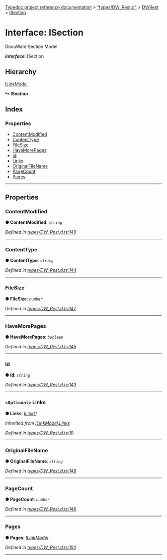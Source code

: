 [Typedoc project reference documentation](../README.md) > ["types/DW_Rest.d"](../modules/_types_dw_rest_d_.md) > [DWRest](../modules/_types_dw_rest_d_.dwrest.md) > [ISection](../interfaces/_types_dw_rest_d_.dwrest.isection.md)

# Interface: ISection

DocuWare Section Model

*__interface__*: ISection

## Hierarchy

 [ILinkModel](_types_dw_rest_d_.dwrest.ilinkmodel.md)

**↳ ISection**

## Index

### Properties

* [ContentModified](_types_dw_rest_d_.dwrest.isection.md#contentmodified)
* [ContentType](_types_dw_rest_d_.dwrest.isection.md#contenttype)
* [FileSize](_types_dw_rest_d_.dwrest.isection.md#filesize)
* [HaveMorePages](_types_dw_rest_d_.dwrest.isection.md#havemorepages)
* [Id](_types_dw_rest_d_.dwrest.isection.md#id)
* [Links](_types_dw_rest_d_.dwrest.isection.md#links)
* [OriginalFileName](_types_dw_rest_d_.dwrest.isection.md#originalfilename)
* [PageCount](_types_dw_rest_d_.dwrest.isection.md#pagecount)
* [Pages](_types_dw_rest_d_.dwrest.isection.md#pages)

---

## Properties

<a id="contentmodified"></a>

###  ContentModified

**● ContentModified**: *`string`*

*Defined in [types/DW_Rest.d.ts:149](https://github.com/DocuWare/REST-Sample-TS/blob/0222c3e/src/types/DW_Rest.d.ts#L149)*

___
<a id="contenttype"></a>

###  ContentType

**● ContentType**: *`string`*

*Defined in [types/DW_Rest.d.ts:144](https://github.com/DocuWare/REST-Sample-TS/blob/0222c3e/src/types/DW_Rest.d.ts#L144)*

___
<a id="filesize"></a>

###  FileSize

**● FileSize**: *`number`*

*Defined in [types/DW_Rest.d.ts:147](https://github.com/DocuWare/REST-Sample-TS/blob/0222c3e/src/types/DW_Rest.d.ts#L147)*

___
<a id="havemorepages"></a>

###  HaveMorePages

**● HaveMorePages**: *`boolean`*

*Defined in [types/DW_Rest.d.ts:145](https://github.com/DocuWare/REST-Sample-TS/blob/0222c3e/src/types/DW_Rest.d.ts#L145)*

___
<a id="id"></a>

###  Id

**● Id**: *`string`*

*Defined in [types/DW_Rest.d.ts:143](https://github.com/DocuWare/REST-Sample-TS/blob/0222c3e/src/types/DW_Rest.d.ts#L143)*

___
<a id="links"></a>

### `<Optional>` Links

**● Links**: *[ILink](_types_dw_rest_d_.dwrest.ilink.md)[]*

*Inherited from [ILinkModel](_types_dw_rest_d_.dwrest.ilinkmodel.md).[Links](_types_dw_rest_d_.dwrest.ilinkmodel.md#links)*

*Defined in [types/DW_Rest.d.ts:10](https://github.com/DocuWare/REST-Sample-TS/blob/0222c3e/src/types/DW_Rest.d.ts#L10)*

___
<a id="originalfilename"></a>

###  OriginalFileName

**● OriginalFileName**: *`string`*

*Defined in [types/DW_Rest.d.ts:148](https://github.com/DocuWare/REST-Sample-TS/blob/0222c3e/src/types/DW_Rest.d.ts#L148)*

___
<a id="pagecount"></a>

###  PageCount

**● PageCount**: *`number`*

*Defined in [types/DW_Rest.d.ts:146](https://github.com/DocuWare/REST-Sample-TS/blob/0222c3e/src/types/DW_Rest.d.ts#L146)*

___
<a id="pages"></a>

###  Pages

**● Pages**: *[ILinkModel](_types_dw_rest_d_.dwrest.ilinkmodel.md)*

*Defined in [types/DW_Rest.d.ts:150](https://github.com/DocuWare/REST-Sample-TS/blob/0222c3e/src/types/DW_Rest.d.ts#L150)*

___

